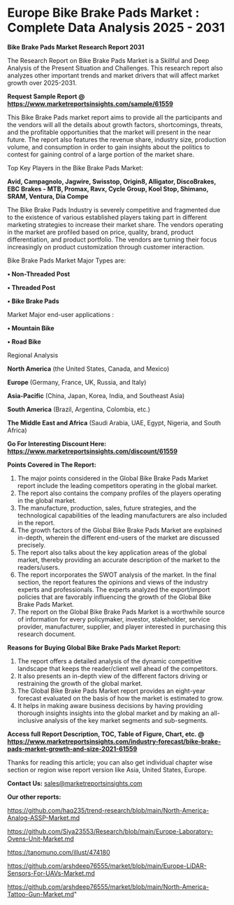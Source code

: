  # Europe Bike Brake Pads Market : Complete Data Analysis 2025 - 2031

<strong>Bike Brake Pads Market Research Report 2031</strong>

The Research Report on Bike Brake Pads Market is a Skillful and Deep Analysis of the Present Situation and Challenges. This research report also analyzes other important trends and market drivers that will affect market growth over 2025-2031.

<strong>Request Sample Report @ <a href=https://www.marketreportsinsights.com/sample/61559>https://www.marketreportsinsights.com/sample/61559</a></strong>

This Bike Brake Pads market report aims to provide all the participants and the vendors will all the details about growth factors, shortcomings, threats, and the profitable opportunities that the market will present in the near future. The report also features the revenue share, industry size, production volume, and consumption in order to gain insights about the politics to contest for gaining control of a large portion of the market share.

Top Key Players in the Bike Brake Pads Market:

<strong>Avid, Campagnolo, Jagwire, Swisstop, Origin8, Alligator, DiscoBrakes, EBC Brakes - MTB, Promax, Ravx, Cycle Group, Kool Stop, Shimano, SRAM, Ventura, Dia Compe</strong>

The Bike Brake Pads Industry is severely competitive and fragmented due to the existence of various established players taking part in different marketing strategies to increase their market share. The vendors operating in the market are profiled based on price, quality, brand, product differentiation, and product portfolio. The vendors are turning their focus increasingly on product customization through customer interaction.

Bike Brake Pads Market Major Types are:

<strong>• Non-Threaded Post

• Threaded Post

• Bike Brake Pads</strong>

Market Major end-user applications :

<strong>• Mountain Bike

• Road Bike</strong>

Regional Analysis

</u><strong><b>North America</b></strong> (the United States, Canada, and Mexico)

<strong><b>Europe </b></strong>(Germany, France, UK, Russia, and Italy)

<strong><b>Asia-Pacific</b></strong> (China, Japan, Korea, India, and Southeast Asia)

<strong><b>South America</b></strong> (Brazil, Argentina, Colombia, etc.)

<strong><b>The Middle East and Africa</b></strong> (Saudi Arabia, UAE, Egypt, Nigeria, and South Africa)

<strong>Go For Interesting Discount Here: <a href=https://www.marketreportsinsights.com/discount/61559>https://www.marketreportsinsights.com/discount/61559</a></strong>

<strong>Points Covered in The Report:</strong>
<ol>
  <li>The major points considered in the Global Bike Brake Pads Market report include the leading competitors operating in the global market.</li>
  <li>The report also contains the company profiles of the players operating in the global market.</li>
  <li>The manufacture, production, sales, future strategies, and the technological capabilities of the leading manufacturers are also included in the report.</li>
  <li>The growth factors of the Global Bike Brake Pads Market are explained in-depth, wherein the different end-users of the market are discussed precisely.</li>
  <li>The report also talks about the key application areas of the global market, thereby providing an accurate description of the market to the readers/users.</li>
  <li>The report incorporates the SWOT analysis of the market. In the final section, the report features the opinions and views of the industry experts and professionals. The experts analyzed the export/import policies that are favorably influencing the growth of the Global Bike Brake Pads Market.</li>
  <li>The report on the Global Bike Brake Pads Market is a worthwhile source of information for every policymaker, investor, stakeholder, service provider, manufacturer, supplier, and player interested in purchasing this research document.</li>
</ol>
<strong>Reasons for Buying Global Bike Brake Pads Market Report:</strong>

<ol>
  <li>The report offers a detailed analysis of the dynamic competitive landscape that keeps the reader/client well ahead of the competitors.</li>
  <li>It also presents an in-depth view of the different factors driving or restraining the growth of the global market.</li>
  <li>The Global Bike Brake Pads Market report provides an eight-year forecast evaluated on the basis of how the market is estimated to grow.</li>
  <li>It helps in making aware business decisions by having providing thorough insights insights into the global market and by making an all-inclusive analysis of the key market segments and sub-segments.</li>
</ol>
<strong>Access full Report Description, TOC, Table of Figure, Chart, etc. @ <a href=https://www.marketreportsinsights.com/industry-forecast/bike-brake-pads-market-growth-and-size-2021-61559>https://www.marketreportsinsights.com/industry-forecast/bike-brake-pads-market-growth-and-size-2021-61559</a></strong>


Thanks for reading this article; you can also get individual chapter wise section or region wise report version like Asia, United States, Europe.

<strong>Contact Us:</strong>
sales@marketreportsinsights.com

<strong>Our other reports:</strong>

<a href=https://github.com/haq235/trend-research/blob/main/North-America-Analog-ASSP-Market.md>https://github.com/haq235/trend-research/blob/main/North-America-Analog-ASSP-Market.md</a>

<a href=https://github.com/Siya23553/Research/blob/main/Europe-Laboratory-Ovens-Unit-Market.md>https://github.com/Siya23553/Research/blob/main/Europe-Laboratory-Ovens-Unit-Market.md</a>

<a href=https://tanomuno.com/illust/474180>https://tanomuno.com/illust/474180</a>

<a href=https://github.com/arshdeep76555/market/blob/main/Europe-LiDAR-Sensors-For-UAVs-Market.md>https://github.com/arshdeep76555/market/blob/main/Europe-LiDAR-Sensors-For-UAVs-Market.md</a>

<a href=https://github.com/arshdeep76555/market/blob/main/North-America-Tattoo-Gun-Market.md>https://github.com/arshdeep76555/market/blob/main/North-America-Tattoo-Gun-Market.md</a>"
